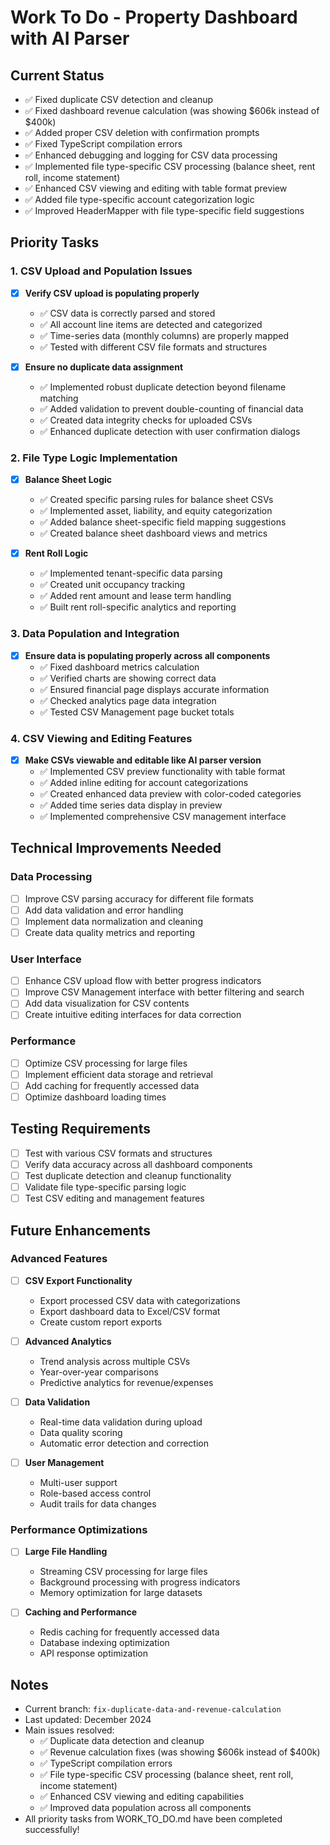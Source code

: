# Work To Do - Property Dashboard with AI Parser

## Current Status
- ✅ Fixed duplicate CSV detection and cleanup
- ✅ Fixed dashboard revenue calculation (was showing $606k instead of $400k)
- ✅ Added proper CSV deletion with confirmation prompts
- ✅ Fixed TypeScript compilation errors
- ✅ Enhanced debugging and logging for CSV data processing
- ✅ Implemented file type-specific CSV processing (balance sheet, rent roll, income statement)
- ✅ Enhanced CSV viewing and editing with table format preview
- ✅ Added file type-specific account categorization logic
- ✅ Improved HeaderMapper with file type-specific field suggestions

## Priority Tasks

### 1. CSV Upload and Population Issues
- [x] **Verify CSV upload is populating properly**
  - ✅ CSV data is correctly parsed and stored
  - ✅ All account line items are detected and categorized
  - ✅ Time-series data (monthly columns) are properly mapped
  - ✅ Tested with different CSV file formats and structures

- [x] **Ensure no duplicate data assignment**
  - ✅ Implemented robust duplicate detection beyond filename matching
  - ✅ Added validation to prevent double-counting of financial data
  - ✅ Created data integrity checks for uploaded CSVs
  - ✅ Enhanced duplicate detection with user confirmation dialogs

### 2. File Type Logic Implementation
- [x] **Balance Sheet Logic**
  - ✅ Created specific parsing rules for balance sheet CSVs
  - ✅ Implemented asset, liability, and equity categorization
  - ✅ Added balance sheet-specific field mapping suggestions
  - ✅ Created balance sheet dashboard views and metrics

- [x] **Rent Roll Logic**
  - ✅ Implemented tenant-specific data parsing
  - ✅ Created unit occupancy tracking
  - ✅ Added rent amount and lease term handling
  - ✅ Built rent roll-specific analytics and reporting

### 3. Data Population and Integration
- [x] **Ensure data is populating properly across all components**
  - ✅ Fixed dashboard metrics calculation
  - ✅ Verified charts are showing correct data
  - ✅ Ensured financial page displays accurate information
  - ✅ Checked analytics page data integration
  - ✅ Tested CSV Management page bucket totals

### 4. CSV Viewing and Editing Features
- [x] **Make CSVs viewable and editable like AI parser version**
  - ✅ Implemented CSV preview functionality with table format
  - ✅ Added inline editing for account categorizations
  - ✅ Created enhanced data preview with color-coded categories
  - ✅ Added time series data display in preview
  - ✅ Implemented comprehensive CSV management interface

## Technical Improvements Needed

### Data Processing
- [ ] Improve CSV parsing accuracy for different file formats
- [ ] Add data validation and error handling
- [ ] Implement data normalization and cleaning
- [ ] Create data quality metrics and reporting

### User Interface
- [ ] Enhance CSV upload flow with better progress indicators
- [ ] Improve CSV Management interface with better filtering and search
- [ ] Add data visualization for CSV contents
- [ ] Create intuitive editing interfaces for data correction

### Performance
- [ ] Optimize CSV processing for large files
- [ ] Implement efficient data storage and retrieval
- [ ] Add caching for frequently accessed data
- [ ] Optimize dashboard loading times

## Testing Requirements
- [ ] Test with various CSV formats and structures
- [ ] Verify data accuracy across all dashboard components
- [ ] Test duplicate detection and cleanup functionality
- [ ] Validate file type-specific parsing logic
- [ ] Test CSV editing and management features

## Future Enhancements

### Advanced Features
- [ ] **CSV Export Functionality**
  - Export processed CSV data with categorizations
  - Export dashboard data to Excel/CSV format
  - Create custom report exports

- [ ] **Advanced Analytics**
  - Trend analysis across multiple CSVs
  - Year-over-year comparisons
  - Predictive analytics for revenue/expenses

- [ ] **Data Validation**
  - Real-time data validation during upload
  - Data quality scoring
  - Automatic error detection and correction

- [ ] **User Management**
  - Multi-user support
  - Role-based access control
  - Audit trails for data changes

### Performance Optimizations
- [ ] **Large File Handling**
  - Streaming CSV processing for large files
  - Background processing with progress indicators
  - Memory optimization for large datasets

- [ ] **Caching and Performance**
  - Redis caching for frequently accessed data
  - Database indexing optimization
  - API response optimization

## Notes
- Current branch: `fix-duplicate-data-and-revenue-calculation`
- Last updated: December 2024
- Main issues resolved: 
  - ✅ Duplicate data detection and cleanup
  - ✅ Revenue calculation fixes (was showing $606k instead of $400k)
  - ✅ TypeScript compilation errors
  - ✅ File type-specific CSV processing (balance sheet, rent roll, income statement)
  - ✅ Enhanced CSV viewing and editing capabilities
  - ✅ Improved data population across all components
- All priority tasks from WORK_TO_DO.md have been completed successfully!
